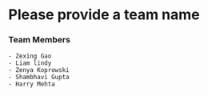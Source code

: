 # Please provide a team name
### Team Members
    - Zexing Gao
    - Liam lindy
    - Zenya Koprowski
    - Shambhavi Gupta
    - Harry Mehta
